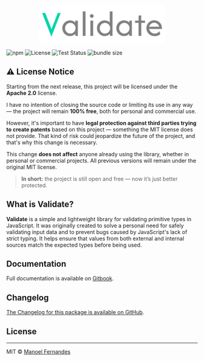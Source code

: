 <div align="center">
	<a href="https://github.com/Manoel-Fernandes/Validate"><img src="https://raw.githubusercontent.com/Manoel-Fernandes/Validate/main/assets/validate.png" alt="Validate" height="100px"/></a>
</div>

![npm](https://img.shields.io/npm/v/@manoelfernandes/validate)
![License](https://img.shields.io/badge/license-MIT-green)
![Test Status](https://github.com/Manoel-Fernandes/Validate/actions/workflows/node.js.yml/badge.svg)
![bundle size](https://img.shields.io/bundlephobia/minzip/@manoelfernandes/validate)

## ⚠️ License Notice

Starting from the next release, this project will be licensed under the **Apache 2.0** license.

I have no intention of closing the source code or limiting its use in any way — the project will remain **100% free**, both for personal and commercial use.

However, it's important to have **legal protection against third parties trying to create patents** based on this project — something the MIT license does not provide. That kind of risk could jeopardize the future of the project, and that's why this change is necessary.

This change **does not affect** anyone already using the library, whether in personal or commercial projects. All previous versions will remain under the original MIT license.

> **In short:** the project is still open and free — now it’s just better protected.

## What is Validate?

**Validate** is a simple and lightweight library for validating primitive types in JavaScript. It was originally created to solve a personal need for safely validating input data and to prevent bugs caused by JavaScript's lack of strict typing. It helps ensure that values from both external and internal sources match the expected types before being used.

## Documentation

Full documentation is available on [Gitbook](https://manoel-fernandes.gitbook.io/validate).

## Changelog

[The Changelog for this package is available on GitHub](https://github.com/Manoel-Fernandes/Validate/blob/main/CHANGELOG.md).

## License

---

MIT © [Manoel Fernandes](https://github.com/Manoel-Fernandes)
